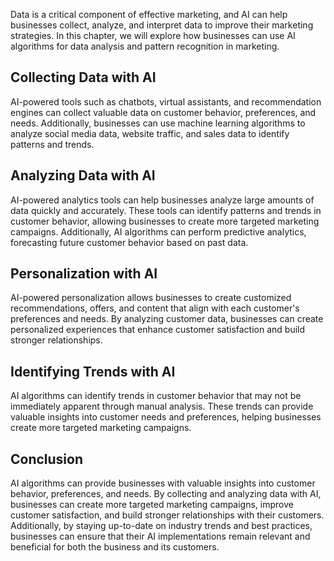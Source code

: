 
Data is a critical component of effective marketing, and AI can help businesses collect, analyze, and interpret data to improve their marketing strategies. In this chapter, we will explore how businesses can use AI algorithms for data analysis and pattern recognition in marketing.

Collecting Data with AI
-----------------------

AI-powered tools such as chatbots, virtual assistants, and recommendation engines can collect valuable data on customer behavior, preferences, and needs. Additionally, businesses can use machine learning algorithms to analyze social media data, website traffic, and sales data to identify patterns and trends.

Analyzing Data with AI
----------------------

AI-powered analytics tools can help businesses analyze large amounts of data quickly and accurately. These tools can identify patterns and trends in customer behavior, allowing businesses to create more targeted marketing campaigns. Additionally, AI algorithms can perform predictive analytics, forecasting future customer behavior based on past data.

Personalization with AI
-----------------------

AI-powered personalization allows businesses to create customized recommendations, offers, and content that align with each customer's preferences and needs. By analyzing customer data, businesses can create personalized experiences that enhance customer satisfaction and build stronger relationships.

Identifying Trends with AI
--------------------------

AI algorithms can identify trends in customer behavior that may not be immediately apparent through manual analysis. These trends can provide valuable insights into customer needs and preferences, helping businesses create more targeted marketing campaigns.

Conclusion
----------

AI algorithms can provide businesses with valuable insights into customer behavior, preferences, and needs. By collecting and analyzing data with AI, businesses can create more targeted marketing campaigns, improve customer satisfaction, and build stronger relationships with their customers. Additionally, by staying up-to-date on industry trends and best practices, businesses can ensure that their AI implementations remain relevant and beneficial for both the business and its customers.
